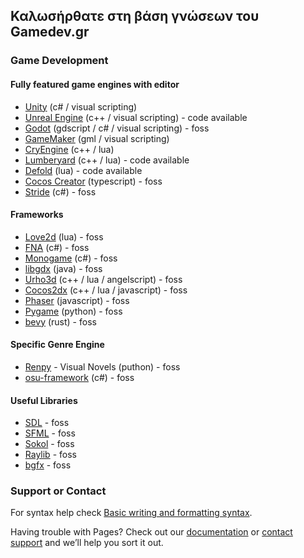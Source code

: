 ## Καλωσήρθατε στη βάση γνώσεων του Gamedev.gr 

### Game Development

#### Fully featured game engines with editor

- [Unity](https://unity.com/) (c# / visual scripting)
- [Unreal Engine](https://www.unrealengine.com/en-US) (c++ / visual scripting) - code available
- [Godot](https://godotengine.org/) (gdscript / c# / visual scripting) - foss
- [GameMaker](https://gamemaker.io/en/gamemaker) (gml / visual scripting)
- [CryEngine](https://www.cryengine.com/) (c++ / lua)
- [Lumberyard](https://aws.amazon.com/lumberyard/) (c++ / lua) - code available
- [Defold](https://defold.com/) (lua) - code available
- [Cocos Creator](https://www.cocos.com/en/creator) (typescript) - foss
- [Stride](https://www.stride3d.net/) (c#) - foss

#### Frameworks

- [Love2d](https://love2d.org/) (lua) - foss
- [FNA](https://fna-xna.github.io/) (c#) - foss
- [Monogame](https://www.monogame.net/) (c#) - foss
- [libgdx](https://libgdx.com/) (java) - foss
- [Urho3d](https://urho3d.io/) (c++ / lua / angelscript) - foss
- [Cocos2dx](https://www.cocos.com/en/cocos2dx) (c++ / lua / javascript) - foss
- [Phaser](https://phaser.io/) (javascript) - foss
- [Pygame](https://www.pygame.org/) (python) - foss
- [bevy](https://bevyengine.org/) (rust) - foss

#### Specific Genre Engine

- [Renpy](https://www.renpy.org/) - Visual Novels (puthon) - foss
- [osu-framework](https://github.com/ppy/osu-framework) (c#) - foss

#### Useful Libraries

- [SDL](https://www.libsdl.org/) - foss
- [SFML](https://www.sfml-dev.org/) - foss
- [Sokol](https://github.com/floooh/sokol) - foss
- [Raylib](https://www.raylib.com/) - foss
- [bgfx](https://github.com/bkaradzic/bgfx) - foss



### Support or Contact

For syntax help check [Basic writing and formatting syntax](https://docs.github.com/en/github/writing-on-github/getting-started-with-writing-and-formatting-on-github/basic-writing-and-formatting-syntax).

Having trouble with Pages? Check out our [documentation](https://docs.github.com/categories/github-pages-basics/) or [contact support](https://support.github.com/contact) and we’ll help you sort it out.
